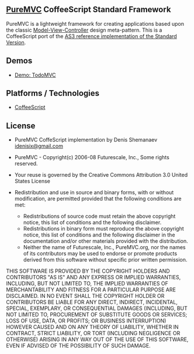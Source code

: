 ## [PureMVC](http://puremvc.github.com/) CoffeeScript Standard Framework
PureMVC is a lightweight framework for creating applications based upon the classic [Model-View-Controller](http://en.wikipedia.org/wiki/Model-view-controller) design meta-pattern. This is a CoffeeScript port of the [AS3 reference implementation of the Standard Version](https://github.com/PureMVC/puremvc-as3-standard-framework/wiki).

## Demos
* [Demo: TodoMVC](https://github.com/DeniSix/puremvc-coffeescript-standard-framework/demo-todomvc)

## Platforms / Technologies
* [CoffeeScript](http://en.wikipedia.org/wiki/CoffeeScript)

## License
* PureMVC CoffeScript implementation by Denis Shemanaev <idenisix@gmail.com>
* PureMVC - Copyright(c) 2006-08 Futurescale, Inc., Some rights reserved.
* Your reuse is governed by the Creative Commons Attribution 3.0 United States License

* Redistribution and use in source and binary forms, with or without modification, are permitted provided that the following conditions are met:

  * Redistributions of source code must retain the above copyright notice, this list of conditions and the following disclaimer.
  * Redistributions in binary form must reproduce the above copyright notice, this list of conditions and the following disclaimer in the documentation and/or other materials provided with the distribution.
  * Neither the name of Futurescale, Inc., PureMVC.org, nor the names of its contributors may be used to endorse or promote products derived from this software without specific prior written permission.

THIS SOFTWARE IS PROVIDED BY THE COPYRIGHT HOLDERS AND CONTRIBUTORS "AS IS" AND ANY EXPRESS OR IMPLIED WARRANTIES, INCLUDING, BUT NOT LIMITED TO, THE IMPLIED WARRANTIES OF MERCHANTABILITY AND FITNESS FOR A PARTICULAR PURPOSE ARE DISCLAIMED. IN NO EVENT SHALL THE COPYRIGHT HOLDER OR CONTRIBUTORS BE LIABLE FOR ANY DIRECT, INDIRECT, INCIDENTAL, SPECIAL, EXEMPLARY, OR CONSEQUENTIAL DAMAGES (INCLUDING, BUT NOT LIMITED TO, PROCUREMENT OF SUBSTITUTE GOODS OR SERVICES; LOSS OF USE, DATA, OR PROFITS; OR BUSINESS INTERRUPTION) HOWEVER CAUSED AND ON ANY THEORY OF LIABILITY, WHETHER IN CONTRACT, STRICT LIABILITY, OR TORT (INCLUDING NEGLIGENCE OR OTHERWISE) ARISING IN ANY WAY OUT OF THE USE OF THIS SOFTWARE, EVEN IF ADVISED OF THE POSSIBILITY OF SUCH DAMAGE.
